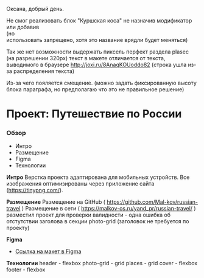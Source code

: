 Оксана, добрый день.

Не смог реализовать блок "Куршская коса" не назначив модификатор или добавив <br> (но <br> использовать запрещено, хотя это название врядли будет меняться)

Так же нет возможности выдержать пиксель перфект раздела plasec (на разрешении 320px)
текст в макете отличается от текста, выводимого в браузере
http://joxi.ru/8AnaqKOUoddo82 (строка ушла из-за распределения текста)

Из-за чего пояляется смещение. (можно задать фиксированную высоту блока параграфа, но предполагаю что это не правильное решение)






# Проект: Путешествие по России

### Обзор
* Интро
* Размещение
* Figma
* Технологии

**Интро**
Верстка проекта адаптирована для мобильных устройств.
Все изображения оптимизированы через приложение сайта (https://tinypng.com/).

**Размещение**
Размещение на GitHub ( https://github.com/Mal-kov/russian-travel )
Размещение в сети ( https://malkov-os.ru/yand_pr/russian-travel/ )
разместил проект для проверки валидности - одна ошибка об отстутствии заголова в секции photo-grid (заголовок не требуется по проекту)


**Figma**
* [Ссылка на макет в Figma](https://www.figma.com/file/5S2WSbEFL6awjVWJ0NWL8Q/Sprint-3_-Russia-_-desktop-mobile?node-id=28503%3A0)

**Технологии**
header      - flexbox
photo-grid  - grid
places      - grid
cover       - flexbox
footer      - flexbox

